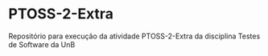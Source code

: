 # PTOSS-2-Extra
 Repositório para execução da atividade PTOSS-2-Extra da disciplina Testes de Software da UnB
